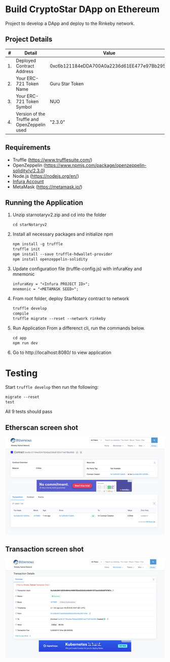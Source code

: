 # Build CryptoStar DApp on Ethereum

Project to develop a DApp and deploy to the Rinkeby network.

## Project Details

| #   | Detail                                       | Value                                      |
| --- | -------------------------------------------- | ------------------------------------------ |
| 1.  | Deployed Contract Address                    | 0xc6b121184eDDA700A0a2236d61EE477e97Bb295B |
| 2.  | Your ERC-721 Token Name                      | Guru Star Token                            |
| 3.  | Your ERC-721 Token Symbol                    | NUO                                        |
| 4.  | Version of the Truffle and OpenZeppelin used | "2.3.0"                                    |

## Requirements

- Truffle (https://www.trufflesuite.com/)
- OpenZeppelin (https://www.npmjs.com/package/openzeppelin-solidity/v/2.3.0)
- Node.js (https://nodejs.org/en/)
- [Infura Account](https://infura.io/)
- MetaMask (https://metamask.io/)

## Running the Application

1. Unzip starnotaryv2.zip and cd into the folder

   ```
   cd starNotaryv2
   ```

2. Install all necessary packages and initialize npm

   ```
   npm install -g truffle
   truffle init
   npm install --save truffle-hdwallet-provider
   npm install openzeppelin-solidity
   ```

3. Update configuration file (truffle-config.js) with infuraKey and mnemonic

   ```
   infuraKey = "<Infura PROJECT ID>";
   mnemonic = "<METAMASK SEED>";

   ```

4. From root folder, deploy StarNotary contract to network
   ```
   truffle develop
   compile
   truffle migrate --reset --network rinkeby
   ```
5. Run Application
   From a differenct cli, run the commands below.

   ```
   cd app
   npm run dev
   ```

6. Go to http://localhost:8080/ to view application

# Testing

Start `truffle develop` then run the following:

```
migrate --reset
test
```

All 9 tests should pass

## Etherscan screen shot

![Etherscan](./Etherscan1.png?raw=true "Etherscan Image")

## Transaction screen shot

![Transaction](./transaction.png?raw=true "Transaction Details image")

